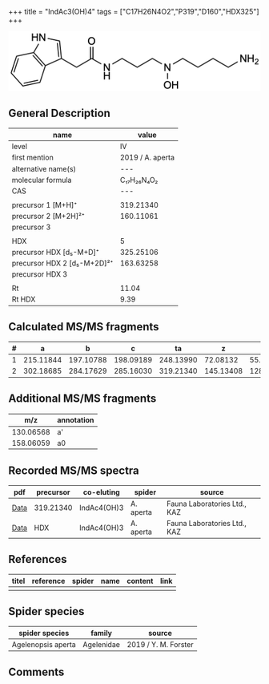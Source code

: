 +++
title = "IndAc3(OH)4"
tags = ["C17H26N4O2","P319","D160","HDX325"]
+++

![](/img/IndAc3(OH)4.png)

## General Description

| name                        | value            |
|-----------------------------|------------------|
| level                       | IV               |
| first mention               | 2019 / A. aperta |
| alternative name(s)         | ---              |
| molecular formula           | C₁₇H₂₆N₄O₂       |
| CAS                         | ---              |
|                             |                  |
| precursor 1 [M+H]⁺          | 319.21340        |
| precursor 2 [M+2H]²⁺        | 160.11061        |
| precursor 3                 |                  |
|                             |                  |
| HDX                         | 5                |
| precursor HDX   [d₅-M+D]⁺   | 325.25106        |
| precursor HDX 2 [d₅-M+2D]²⁺ | 163.63258        |
| precursor HDX 3             |                  |
|                             |                  |
| Rt                          | 11.04            |
| Rt HDX                      | 9.39             |

## Calculated MS/MS fragments

| # | a         | b         | c         | ta        | z         | y         | tz        |
|---|-----------|-----------|-----------|-----------|-----------|-----------|-----------|
| 1 | 215.11844 | 197.10788 | 198.09189 | 248.13990 | 72.08132  | 55.05477  | 105.10278 |
| 2 | 302.18685 | 284.17629 | 285.16030 | 319.21340 | 145.13408 | 128.10753 | 162.16063 |

## Additional MS/MS fragments

| m/z       | annotation |
|-----------|------------|
| 130.06568 | a'         |
| 158.06059 | a0         |

## Recorded MS/MS spectra

| pdf                                                          | precursor | co-eluting  | spider    | source                       |
|--------------------------------------------------------------|-----------|-------------|-----------|------------------------------|
| [Data](/pdf/A-aperta/319_IndAc3(OH)4_IndAc4(OH)3_Aa.pdf)     | 319.21340 | IndAc4(OH)3 | A. aperta | Fauna Laboratories Ltd., KAZ |
| [Data](/pdf/A-aperta/319_IndAc3(OH)4_IndAc4(OH)3_Aa_HDX.pdf) | HDX       | IndAc4(OH)3 | A. aperta | Fauna Laboratories Ltd., KAZ |

## References

| titel     | reference   | spider    | name   | content  | link |
|-----------|-------------|-----------|--------|----------|-----|
|           |             |           |        |          |     |

## Spider species

| spider species     | family     | source               |
|--------------------|------------|----------------------|
| Agelenopsis aperta | Agelenidae | 2019 / Y. M. Forster |

## Comments